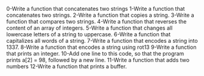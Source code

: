 0-Write a function that concatenates two strings
1-Write a function that concatenates two strings.
2-Write a function that copies a string.
3-Write a function that compares two strings.
4-Write a function that reverses the content of an array of integers.
5-Write a function that changes all lowercase letters of a string to uppercase.
6-Write a function that capitalizes all words of a string.
7-Write a function that encodes a string into 1337.
8-Write a function that encodes a string using rot13
9-Write a function that prints an integer.
10-Add one line to this code, so that the program prints a[2] = 98, followed by a new line.
11-Write a function that adds two numbers
12-Write a function that prints a buffer.

